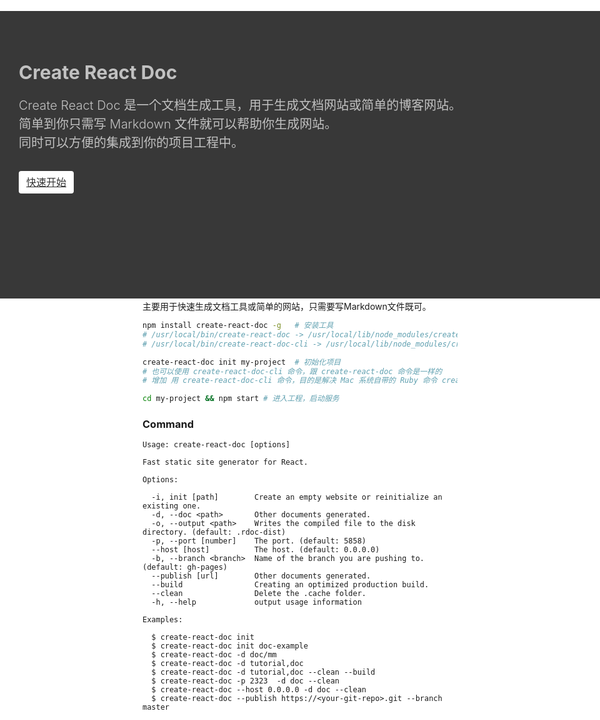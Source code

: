 <!--
title: Create React Doc
layout: IndexLayout
visible: true
-->

<style>
body, html { background: #fff; }
.markdown{ padding: 0 20px; }
.jumbotron {
  position: absolute;
  background-color: #383838;
  top: 56px;
  left: 0;
  right: 0;
  padding-top: 80px;
  min-height: 380px;
  color: #c1c1c1;
}
.jumbotron-block { min-height: 400px; }
.jumbotron-warpper {
  max-width: 1200px;
  padding: 0 30px;
  margin: 0 auto;
}
.jumbotron-title {
  font-size: 30px;
  font-weight: bold;
  padding-bottom: 20px;
}
.jumbotron-des {
  font-size: 1.25rem;
  line-height: 1.5;
  font-weight: 300;
  margin-bottom: 30px;
  font-family: -apple-system,BlinkMacSystemFont,"Segoe UI",Roboto,"Helvetica Neue",Arial,sans-serif,"Apple Color Emoji","Segoe UI Emoji","Segoe UI Symbol";
}
.jumbotron .jumbotron-btn {
  display: inline-block;
  color: #333;
  font-weight: 400;
  text-align: center;
  white-space: nowrap;
  vertical-align: middle;
  user-select: none;
  background-color: #fff;
  padding: .375rem .75rem;
  font-size: 1rem;
  line-height: 1.5;
  border-radius: .25rem;
  transition: color .15s ease-in-out,background-color .15s ease-in-out,border-color .15s ease-in-out,box-shadow .15s ease-in-out;
}
.jumbotron-btn:hover {
  background-color: #bbb;
  color: #333;
}
.jumbotron-btn:focus {
  outline: 0;
  box-shadow: 0 0 0 0.2rem rgba(255, 255, 255, 0.25);
}
</style>
<div class="jumbotron">
  <div class="jumbotron-warpper">
    <div class="jumbotron-title">Create React Doc </div>
    <div class="jumbotron-des">Create React Doc 是一个文档生成工具，用于生成文档网站或简单的博客网站。<br/>简单到你只需写 Markdown 文件就可以帮助你生成网站。<br/>同时可以方便的集成到你的项目工程中。</div>
    <a class="jumbotron-btn" href="#/introduce/init-project">快速开始</a>
  </div>
</div>
<div class="jumbotron-block"> </div>

在开始之前，推荐先学习 Markdown 语法，并正确安装和配置了 [Node.js](https://nodejs.org) v8.0 或以上。

主要用于快速生成文档工具或简单的网站，只需要写Markdown文件既可。

```bash
npm install create-react-doc -g   # 安装工具
# /usr/local/bin/create-react-doc -> /usr/local/lib/node_modules/create-react-doc/.bin/create-react-doc.js
# /usr/local/bin/create-react-doc-cli -> /usr/local/lib/node_modules/create-react-doc/.bin/create-react-doc.js

create-react-doc init my-project  # 初始化项目
# 也可以使用 create-react-doc-cli 命令，跟 create-react-doc 命令是一样的
# 增加 用 create-react-doc-cli 命令，目的是解决 Mac 系统自带的 Ruby 命令 create-react-doc 冲突

cd my-project && npm start # 进入工程，启动服务
```

### Command

```shell
Usage: create-react-doc [options]

Fast static site generator for React.

Options:

  -i, init [path]        Create an empty website or reinitialize an existing one.
  -d, --doc <path>       Other documents generated.
  -o, --output <path>    Writes the compiled file to the disk directory. (default: .rdoc-dist)
  -p, --port [number]    The port. (default: 5858)
  --host [host]          The host. (default: 0.0.0.0)
  -b, --branch <branch>  Name of the branch you are pushing to. (default: gh-pages)
  --publish [url]        Other documents generated.
  --build                Creating an optimized production build.
  --clean                Delete the .cache folder.
  -h, --help             output usage information

Examples:

  $ create-react-doc init
  $ create-react-doc init doc-example
  $ create-react-doc -d doc/mm
  $ create-react-doc -d tutorial,doc
  $ create-react-doc -d tutorial,doc --clean --build
  $ create-react-doc -p 2323  -d doc --clean
  $ create-react-doc --host 0.0.0.0 -d doc --clean
  $ create-react-doc --publish https://<your-git-repo>.git --branch master
```
